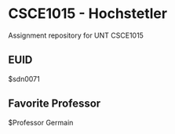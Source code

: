 # CSCE1015 - Hochstetler
Assignment repository for UNT CSCE1015
## EUID
$sdn0071
## Favorite Professor
$Professor Germain
